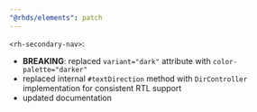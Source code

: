 ```yaml
---
"@rhds/elements": patch
---
```


`<rh-secondary-nav>`:
  - **BREAKING**: replaced `variant="dark"` attribute with `color-palette="darker"`
  - replaced internal `#textDirection` method with `DirController` implementation for consistent RTL support
  - updated documentation
